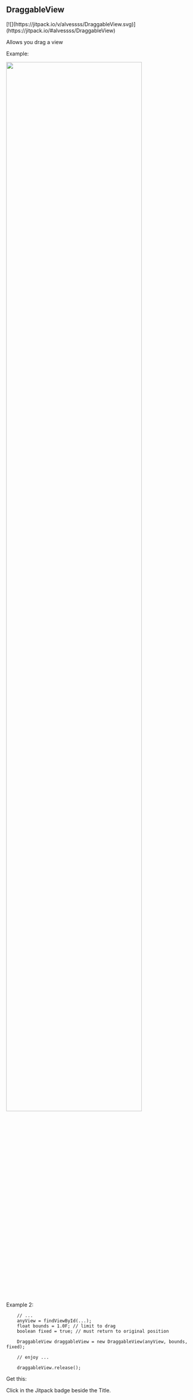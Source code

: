 <h2>DraggableView</h2>
[![](https://jitpack.io/v/alvessss/DraggableView.svg)](https://jitpack.io/#alvessss/DraggableView) 

<p>Allows you drag a view</p>

<p>Example:</p>
    <img src="https://github.com/alvessss/DraggableView/blob/master/example.gif" width="85%" height="85%"/>


<p>Example 2:</p>

        // ...
        anyView = findViewById(...);
        float bounds = 1.0F; // limit to drag
        boolean fixed = true; // must return to original position

        DraggableView draggableView = new DraggableView(anyView, bounds, fixed);

        // enjoy ...

        draggableView.release();

<p>Get this:</p>

   Click in the Jitpack badge beside the Title.
